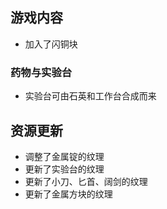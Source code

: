 ## 游戏内容

- 加入了闪铜块

### 药物与实验台

- 实验台可由石英和工作台合成而来

## 资源更新

- 调整了金属锭的纹理
- 更新了实验台的纹理
- 更新了小刀、匕首、阔剑的纹理
- 更新了金属方块的纹理
